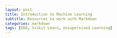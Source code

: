 ```yaml
---
layout: post
title: Introduction to Machine Learning
subtitle: Resources to work with Markdown
categories: markdown
tags: [EDA, Scikit-Learn, Unsupervised Learning]
---
```



